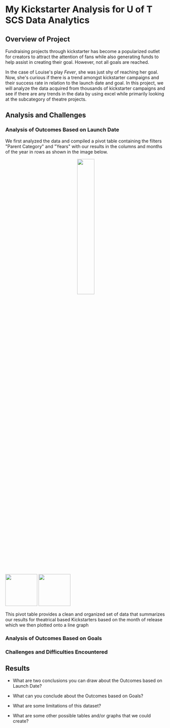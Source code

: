 # My Kickstarter Analysis for U of T SCS Data Analytics

## Overview of Project

   Fundraising projects through kickstarter has become a popularized outlet for creators to attract the attention of fans while also generating funds to help assist in creating their goal. However, not all goals are reached. 
    
   In the case of Louise's play *Fever*, she was just shy of reaching her goal. Now, she's curious if there is a trend amongst kickstarter campaigns and their success rate in relation to the launch date and goal. In this project, we will analyze the data acquired from thousands of kickstarter campaigns and see if there are any trends in the data by using excel while primarily looking at the subcategory of theatre projects.

## Analysis and Challenges

### Analysis of Outcomes Based on Launch Date

We first analyzed the data and compiled a pivot table containing the filters "Parent Category" and "Years" with our results in the columns and months of the year in rows as shown in the image below.


<p align="center" width="100%">
    <img width="33%" src="https://user-images.githubusercontent.com/100324759/157336496-4fbdb8d0-7f14-4d37-bd26-23b714b06c49.PNG">
</p>

<p float="left">
  <img src="https://user-images.githubusercontent.com/100324759/157336496-4fbdb8d0-7f14-4d37-bd26-23b714b06c49.PNG" width="100" />
  <img src="https://user-images.githubusercontent.com/100324759/157338148-21357866-0ace-42c3-b383-43b1a3769795.png" width="100" /> 
</p>

This pivot table provides a clean and organized set of data that summarizes our results for theatrical based Kickstarters based on the month of release which we then plotted onto a line graph


### Analysis of Outcomes Based on Goals

### Challenges and Difficulties Encountered

## Results

- What are two conclusions you can draw about the Outcomes based on Launch Date?

- What can you conclude about the Outcomes based on Goals?

- What are some limitations of this dataset?

- What are some other possible tables and/or graphs that we could create?
